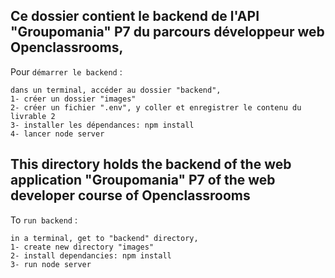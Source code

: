 ## Ce dossier contient le backend de l'API "Groupomania" P7 du parcours développeur web Openclassrooms,


Pour `démarrer le backend` :

    dans un terminal, accéder au dossier "backend",
    1- créer un dossier "images"
    2- créer un fichier ".env", y coller et enregistrer le contenu du livrable 2
    3- installer les dépendances: npm install
    4- lancer node server


## This directory holds the backend of the web application "Groupomania" P7 of the web developer course of Openclassrooms

To `run backend` :

    in a terminal, get to "backend" directory,
    1- create new directory "images"
    2- install dependancies: npm install
    3- run node server
